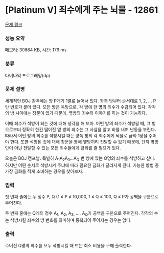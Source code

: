 # [Platinum V] 죄수에게 주는 뇌물 - 12861 

[문제 링크](https://www.acmicpc.net/problem/12861) 

### 성능 요약

메모리: 30864 KB, 시간: 176 ms

### 분류

다이나믹 프로그래밍(dp)

### 문제 설명

<p>세계적인 BOJ 감옥에는 방 P개가 1열로 늘어서 있다. 좌측 방부터 순서대로 1, 2, ... P란 번호가 붙어 있다. 모든 방은 독방으로, 각 방에 한 명의 죄수가 수감되어 있다. 각각의 방 사이에는 창문이 있기 때문에, 옆방의 죄수와 이야기를 하는 것이 가능하다.</p>

<p>이때 죄수가 석방이 되는 것에 대해 생각을 해 보자. 어떤 방의 죄수가 석방될 때, 그 방으로부터 정확히 한칸 떨어진 옆 방의 죄수는 그 사실을 알고 화를 내며 난동을 부린다. 따라서 어떤 방의 죄수를 석방시킬 때는 양쪽 방의 각 죄수에게 뇌물로 금화 1장을 주어야 한다. 또한 석방된 것에 대해 창문을 통해 옆방끼리 전달할 수 있기 때문에, 단지 옆방만이 아닌 전달할 수 있는 모든 죄수들에게 금화를 줄 필요가 있다.</p>

<p>오늘은 BOJ 캠프날. 특별히 A<sub>1</sub>A<sub>2</sub>A<sub>3</sub>...A<sub>Q</sub> 번 방에 있는 Q명의 죄수를 석방하고 싶다. 하지만 어떤 순서로 석방시켜 주냐에 따라 필요한 금화가 달라지게 된다. 가능한 방법 중 가장 금화를 적게 소비하는 경우를 찾아보자.</p>

### 입력 

 <p>첫 번째 줄에는 두 정수 P, Q (1 ≤ P ≤ 10,000, 1 ≤ Q ≤ 100, Q ≤ P가 공백을 구분으로 주어진다.</p>

<p>두 번째 줄에는 Q개의 정수 A<sub>1</sub>, A<sub>2</sub>, A<sub>3</sub>, ..., A<sub>Q</sub>가 공백을 구분으로 주어진다. 각각의 수는 석방시킬 죄수의 방 번호를 의미하며 중복되어 주어지는 경우는 없다.</p>

### 출력 

 <p>주어진 Q명의 죄수를 모두 석방시킬 때 드는 최소 비용을 구해 출력한다.</p>

